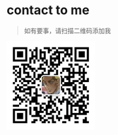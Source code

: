 # contact to me

> 如有要事，请扫描二维码添加我

<img src="../img/my_wx.jpg" title="contact to me" alt="微信二维码" width="200">
